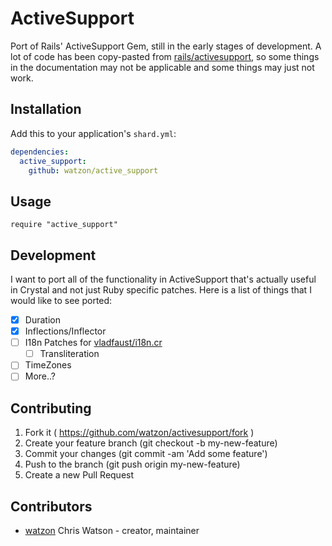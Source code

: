 # ActiveSupport

Port of Rails' ActiveSupport Gem, still in the early stages of development. A lot of code has been copy-pasted from [rails/activesupport](https://github.com/rails/rails/blob/master/activesupport), so some things in the documentation may not be applicable and some things may just not work.

## Installation

Add this to your application's `shard.yml`:

```yaml
dependencies:
  active_support:
    github: watzon/active_support
```

## Usage

```crystal
require "active_support"
```

## Development

I want to port all of the functionality in ActiveSupport that's actually useful in Crystal and not just Ruby specific patches. Here is a list of things that I would like to see ported:

- [x] Duration
- [x] Inflections/Inflector
- [ ] I18n Patches for [vladfaust/i18n.cr](https://github.com/vladfaust/i18n.cr)
  - [ ] Transliteration
- [ ] TimeZones
- [ ] More..?

## Contributing

1. Fork it ( https://github.com/watzon/activesupport/fork )
2. Create your feature branch (git checkout -b my-new-feature)
3. Commit your changes (git commit -am 'Add some feature')
4. Push to the branch (git push origin my-new-feature)
5. Create a new Pull Request

## Contributors

- [watzon](https://github.com/watzon) Chris Watson - creator, maintainer
